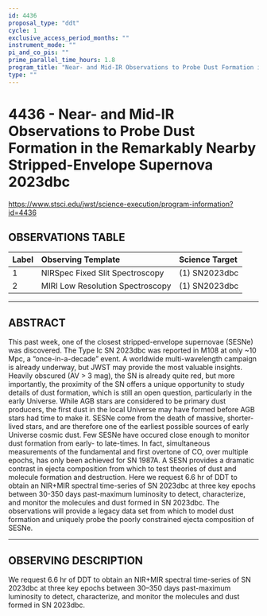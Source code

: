 ```yaml
---
id: 4436
proposal_type: "ddt"
cycle: 1
exclusive_access_period_months: ""
instrument_mode: ""
pi_and_co_pis: ""
prime_parallel_time_hours: 1.8
program_title: "Near- and Mid-IR Observations to Probe Dust Formation in the Remarkably Nearby Stripped-Envelope Supernova 2023dbc"
type: ""
---
```

# 4436 - Near- and Mid-IR Observations to Probe Dust Formation in the Remarkably Nearby Stripped-Envelope Supernova 2023dbc
https://www.stsci.edu/jwst/science-execution/program-information?id=4436
## OBSERVATIONS TABLE
| Label | Observing Template            | Science Target |
| :---- | :---------------------------- | :------------- |
| 1     | NIRSpec Fixed Slit Spectroscopy | (1) SN2023dbc  |
| 2     | MIRI Low Resolution Spectroscopy | (1) SN2023dbc  |

---

## ABSTRACT

This past week, one of the closest stripped-envelope supernovae (SESNe) was discovered. The Type Ic SN 2023dbc was reported in M108 at only ~10 Mpc, a “once-in-a-decade” event. A worldwide multi-wavelength campaign is already underway, but JWST may provide the most valuable insights. Heavily obscured (AV > 3 mag), the SN is already quite red, but more importantly, the proximity of the SN offers a unique opportunity to study details of dust formation, which is still an open question, particularly in the early Universe. While AGB stars are considered to be primary dust producers, the first dust in the local Universe may have formed before AGB stars had time to make it. SESNe come from the death of massive, shorter-lived stars, and are therefore one of the earliest possible sources of early Universe cosmic dust. Few SESNe have occured close enough to monitor dust formation from early- to late-times. In fact, simultaneous measurements of the fundamental and first overtone of CO, over multiple epochs, has only been achieved for SN 1987A. A SESN provides a dramatic contrast in ejecta composition from which to test theories of dust and molecule formation and destruction. Here we request 6.6 hr of DDT to obtain an NIR+MIR spectral time-series of SN 2023dbc at three key epochs between 30-350 days past-maximum luminosity to detect, characterize, and monitor the molecules and dust formed in SN 2023dbc. The observations will provide a legacy data set from which to model dust formation and uniquely probe the poorly constrained ejecta composition of SESNe.

---

## OBSERVING DESCRIPTION

We request 6.6 hr of DDT to obtain an NIR+MIR spectral time-series of SN 2023dbc at three key epochs between 30–350 days past-maximum luminosity to detect, characterize, and monitor the molecules and dust formed in SN 2023dbc.
